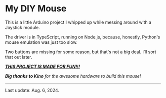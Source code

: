 # My DIY Mouse

This is a little Arduino project I whipped up while messing around with a Joystick module.

The driver is in TypeScript, running on Node.js, because, honestly, Python's mouse emulation was just too slow.

Two buttons are missing for some reason, but that's not a big deal. I’ll sort that out later.

<u>***THIS PROJECT IS MADE FOR FUN!!!***</u>

***Big thanks to Kino** for the awesome hardware to build this mouse!*

---

Last update: Aug. 6, 2024.